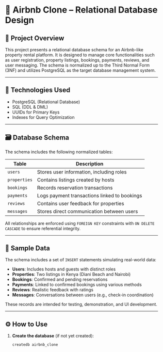 # 🏡 Airbnb Clone – Relational Database Design

## 📘 Project Overview

This project presents a relational database schema for an Airbnb-like property rental platform. It is designed to manage core functionalities such as user registration, property listings, bookings, payments, reviews, and user messaging. The schema is normalized up to the Third Normal Form (3NF) and utilizes PostgreSQL as the target database management system.

---

## 🧱 Technologies Used

- PostgreSQL (Relational Database)
- SQL (DDL & DML)
- UUIDs for Primary Keys
- Indexes for Query Optimization

---

## 🗃️ Database Schema

The schema includes the following normalized tables:

| Table       | Description                                      |
|-------------|--------------------------------------------------|
| `users`     | Stores user information, including roles         |
| `properties`| Contains listings created by hosts               |
| `bookings`  | Records reservation transactions                 |
| `payments`  | Logs payment transactions linked to bookings     |
| `reviews`   | Contains user feedback for properties            |
| `messages`  | Stores direct communication between users        |

All relationships are enforced using `FOREIGN KEY` constraints with `ON DELETE CASCADE` to ensure referential integrity.

---

## 🧪 Sample Data

The schema includes a set of `INSERT` statements simulating real-world data:

- **Users**: Includes hosts and guests with distinct roles
- **Properties**: Two listings in Kenya (Diani Beach and Nairobi)
- **Bookings**: Confirmed and pending reservations
- **Payments**: Linked to confirmed bookings using various methods
- **Reviews**: Realistic feedback with ratings
- **Messages**: Conversations between users (e.g., check-in coordination)

These records are intended for testing, demonstration, and UI development.

---

## ⚙️ How to Use

1. **Create the database** (if not yet created):
   ```bash
   createdb airbnb_clone
